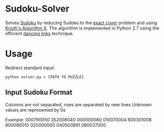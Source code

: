 # Sudoku-Solver
Solves [Sudoku](https://en.wikipedia.org/wiki/Sudoku) by reducing Sudoku to the [exact cover](https://en.wikipedia.org/wiki/Exact_cover) problem and using [Knuth's Algorithm X](https://en.wikipedia.org/wiki/Knuth's_Algorithm_X). The algorithm is implemented in Python 2.7 using the efficient [dancing links](https://en.wikipedia.org/wiki/Dancing_Links) technique.

# Usage
Redirect standard input:
```shell
python solver.py < [PATH TO PUZZLE]
```

## Input Sudoku Format
Columns are not separated, rows are separated by new lines 
Unknown values are represented by 0s 

Example: 
000790050 
352008040 
000000080 
010070004 
600301008 
900080010 
020000000 
040500891 
080037000 

